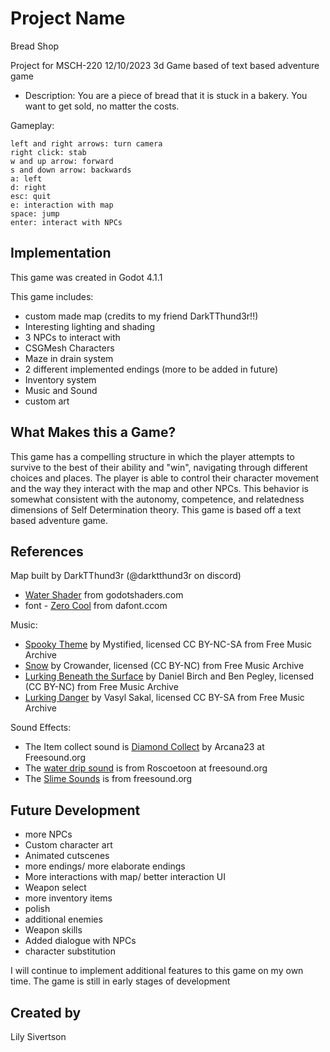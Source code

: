 # Project Name
Bread Shop


Project for MSCH-220 
12/10/2023 
3d Game based of text based adventure game

- Description: You are a piece of bread that it is stuck in a bakery. You want to get sold, no matter the costs.

Gameplay: 
	
	left and right arrows: turn camera
	right click: stab
	w and up arrow: forward
	s and down arrow: backwards
	a: left
	d: right
	esc: quit
	e: interaction with map
	space: jump
	enter: interact with NPCs
	


## Implementation

This game was created in Godot 4.1.1


This game includes:
 - custom made map (credits to my friend DarkTThund3r!!)
 - Interesting lighting and shading
 - 3 NPCs to interact with
 - CSGMesh Characters
 - Maze in drain system
 - 2 different implemented endings (more to be added in future)
 - Inventory system
 - Music and Sound
 - custom art


## What Makes this a Game?

This game has a compelling structure in which the player attempts to survive to the best of their ability and "win", navigating through different choices and places. The player is able to control their character movement and the way they interact with the map and other NPCs. This behavior is somewhat consistent with the autonomy, competence, and relatedness dimensions of Self Determination theory.
This game is based off a text based adventure game.



## References


Map built by DarkTThund3r (@darktthund3r on discord)
	
 - [Water Shader](https://godotshaders.com/shader/wind-waker-water-no-textures-needed/) from godotshaders.com
 - font - [Zero Cool](https://www.dafont.com/zero-cool.font) from dafont.ccom


Music: 
	
 - [Spooky Theme](https://freemusicarchive.org/music/Mystified/Traveller_Soundtrack_Selections/03_mystified_-_spooky_theme/) by Mystified, licensed CC BY-NC-SA from Free Music Archive
 - [Snow](https://freemusicarchive.org/music/crowander/electronic-fragments/snow/) by Crowander, licensed (CC BY-NC) from Free Music Archive
 - [Lurking Beneath the Surface](https://freemusicarchive.org/music/Daniel_Birch__Ben_Pegley/2017121491356488/Lurking_Beneath_the_Surface/) by Daniel Birch and Ben Pegley, licensed (CC BY-NC) from Free Music Archive
 - [Lurking Danger](https://freemusicarchive.org/music/vasyl-sakal/horror-music-box-1/lurking-danger/) by Vasyl Sakal, licensed CC BY-SA from Free Music Archive

Sound Effects: 
	
 - The Item collect sound is [Diamond Collect](https://freesound.org/people/Arcana23/sounds/685660/) by Arcana23 at Freesound.org
 - The [water drip sound](https://freesound.org/people/roscoetoon/sounds/27151/) is from Roscoetoon at freesound.org
 - The [Slime Sounds](https://freesound.org/people/filippys/sounds/656906/) is from freesound.org
 
## Future Development
- more NPCs
- Custom character art
- Animated cutscenes
- more endings/ more elaborate endings
- More interactions with map/ better interaction UI
- Weapon select
- more inventory items
- polish
- additional enemies
- Weapon skills
- Added dialogue with NPCs
- character substitution


I will continue to implement additional features to this game on my own time. The game is still in early stages of development



## Created by
Lily Sivertson
